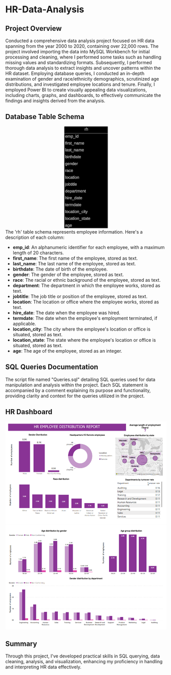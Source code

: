 # HR-Data-Analysis

## Project Overview
Conducted a comprehensive data analysis project focused on HR data spanning from the year 2000 to 2020, containing over 22,000 rows. The project involved importing the data into MySQL Workbench for initial processing and cleaning, where I performed some tasks such as handling missing values and standardizing formats. Subsequently, I performed thorough data analysis to extract insights and uncover patterns within the HR dataset. Employing database queries, I conducted an in-depth examination of gender and race/ethnicity demographics, scrutinized age distributions, and investigated employee locations and tenure. Finally, I employed Power BI to create visually appealing data visualizations, including charts, graphs, and dashboards, to effectively communicate the findings and insights derived from the analysis.

## Database Table Schema
<div style="text-align:center"><img src="rh_table.png" /></div>
The 'rh' table schema represents employee information. Here's a description of each column:

- **emp_id**: An alphanumeric identifier for each employee, with a maximum length of 20 characters.
- **first_name**: The first name of the employee, stored as text.
- **last_name**: The last name of the employee, stored as text.
- **birthdate**: The date of birth of the employee.
- **gender**: The gender of the employee, stored as text.
- **race**: The racial or ethnic background of the employee, stored as text.
- **department**: The department in which the employee works, stored as text.
- **jobtitle**: The job title or position of the employee, stored as text.
- **location**: The location or office where the employee works, stored as text.
- **hire_date**: The date when the employee was hired.
- **termdate**: The date when the employee's employment terminated, if applicable.
- **location_city**: The city where the employee's location or office is situated, stored as text.
- **location_state**: The state where the employee's location or office is situated, stored as text.
- **age**: The age of the employee, stored as an integer.

## SQL Queries Documentation
The script file named "Queries.sql" detailing SQL queries used for data manipulation and analysis within the project. Each SQL statement is accompanied by a comment explaining its purpose and functionality, providing clarity and context for the queries utilized in the project.

## HR Dashboard
<div style="text-align:center"><img src="page1.png" /></div>
<div style="text-align:center"><img src="page2.png" /></div>

## Summary
Through this project, I've developed practical skills in SQL querying, data cleaning, analysis, and visualization, enhancing my proficiency in handling and interpreting HR data effectively.
